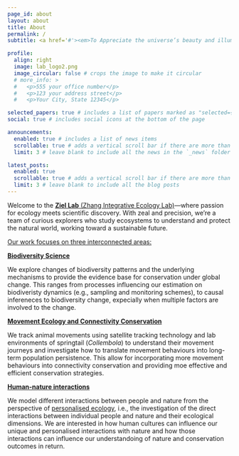 ```yaml
---
page_id: about
layout: about
title: About
permalink: /
subtitle: <a href='#'><em>To Appreciate the universe’s beauty and illuminate the truths underlying.<em></a>

profile:
  align: right
  image: lab_logo2.png
  image_circular: false # crops the image to make it circular
  # more_info: >
  #   <p>555 your office number</p>
  #   <p>123 your address street</p>
  #   <p>Your City, State 12345</p>

selected_papers: true # includes a list of papers marked as "selected={true}"
social: true # includes social icons at the bottom of the page

announcements:
  enabled: true # includes a list of news items
  scrollable: true # adds a vertical scroll bar if there are more than 3 news items
  limit: 3 # leave blank to include all the news in the `_news` folder

latest_posts:
  enabled: true
  scrollable: true # adds a vertical scroll bar if there are more than 3 new posts items
  limit: 3 # leave blank to include all the blog posts
---
```


Welcome to the [**Ziel Lab** (Zhang Integrative Ecology Lab)](/)—where passion for ecology meets scientific discovery. With zeal and precision, we’re a team of curious explorers who study ecosystems to understand and protect the natural world, working toward a sustainable future.

<ins>Our work focuses on three interconnected areas:</ins>

[**Biodiversity Science**](/)

We explore changes of biodiversity patterns and the underlying mechanisms to provide the evidence base for conservation under global change. This ranges from processes influencing our estimation on biodiveristy dynamics (e.g., sampling and monitoring schemes), to causal infereneces to biodiversity change, expecially when multiple factors are involved to the change.

[**Movement Ecology and Connectivity Conservation**](/)

We track animal movements using satellite tracking technology and lab environments of springtail (*Collembola*) to understand their movement journeys and investigate how to translate movement behaviours into long-term population persistence. This allow for incorporating more movement behaviours into connectivity conservation and providing moe effective and efficient conservation strategies.

[**Human-nature interactions**](/)

We model different interactions between people and nature from the perspective of [personalised ecology](https://doi.org/10.1016/j.tree.2018.09.012), i.e., the investigation of the direct interactions between individual people and nature and their ecological dimensions. We are interested in how human cultures can influence our unique and personalised interactions with nature and how those interactions can influence our understandoing of nature and conservation outcomes in return.
